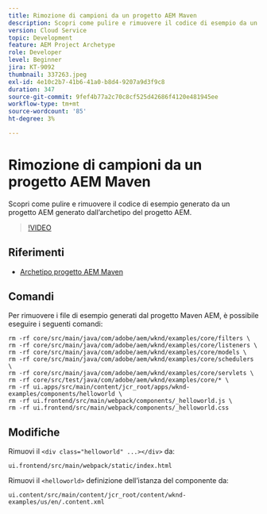 ```yaml
---
title: Rimozione di campioni da un progetto AEM Maven
description: Scopri come pulire e rimuovere il codice di esempio da un progetto AEM generato dall’archetipo del progetto AEM.
version: Cloud Service
topic: Development
feature: AEM Project Archetype
role: Developer
level: Beginner
jira: KT-9092
thumbnail: 337263.jpeg
exl-id: 4e10c2b7-41b6-41a0-b8d4-9207a9d3f9c8
duration: 347
source-git-commit: 9fef4b77a2c70c8cf525d42686f4120e481945ee
workflow-type: tm+mt
source-wordcount: '85'
ht-degree: 3%

---
```


# Rimozione di campioni da un progetto AEM Maven

Scopri come pulire e rimuovere il codice di esempio generato da un progetto AEM generato dall’archetipo del progetto AEM.

>[!VIDEO](https://video.tv.adobe.com/v/337263?quality=12&learn=on)


## Riferimenti

+ [Archetipo progetto AEM Maven](https://github.com/adobe/aem-project-archetype)

## Comandi

Per rimuovere i file di esempio generati dal progetto Maven AEM, è possibile eseguire i seguenti comandi:

```
rm -rf core/src/main/java/com/adobe/aem/wknd/examples/core/filters \
rm -rf core/src/main/java/com/adobe/aem/wknd/examples/core/listeners \
rm -rf core/src/main/java/com/adobe/aem/wknd/examples/core/models \
rm -rf core/src/main/java/com/adobe/aem/wknd/examples/core/schedulers \
rm -rf core/src/main/java/com/adobe/aem/wknd/examples/core/servlets \
rm -rf core/src/test/java/com/adobe/aem/wknd/examples/core/* \
rm -rf ui.apps/src/main/content/jcr_root/apps/wknd-examples/components/helloworld \
rm -rf ui.frontend/src/main/webpack/components/_helloworld.js \
rm -rf ui.frontend/src/main/webpack/components/_helloworld.css
```

## Modifiche

Rimuovi il `<div class="helloworld" ...></div>` da:

```
ui.frontend/src/main/webpack/static/index.html
```

Rimuovi il `<helloworld>` definizione dell’istanza del componente da:

```
ui.content/src/main/content/jcr_root/content/wknd-examples/us/en/.content.xml
```
